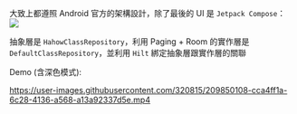 大致上都遵照 Android 官方的架構設計，除了最後的 UI 是 `Jetpack Compose`：
<img src="https://developer.android.com/static/topic/libraries/architecture/images/paging3-layered-architecture.svg">
 
抽象層是 `HahowClassRepository`，利用 Paging + Room 的實作層是 `DefaultClassRepository`，並利用 `Hilt` 綁定抽象層跟實作層的關聯

Demo (含深色模式):

https://user-images.githubusercontent.com/320815/209850108-cca4ff1a-6c28-4136-a568-a13a92337d5e.mp4
